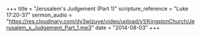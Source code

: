+++
title = "Jerusalem's Judgement (Part 1)"
scripture_reference = "Luke 17:20-37"
sermon_audio = "https://res.cloudinary.com/dy3wlzuye/video/upload/v1/KingstonChurch/Jerusalem_s_Judgement_Part_1.mp3"
date = "2014-08-03"
+++
